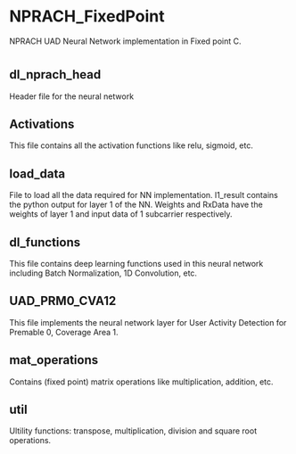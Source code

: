 # NPRACH_FixedPoint
NPRACH UAD Neural Network implementation in Fixed point C.
#
## dl_nprach_head
Header file for the neural network
## Activations
This file contains all the activation functions like relu, sigmoid, etc.
## load_data
File to load all the data required for NN implementation.
l1_result contains the python output for layer 1 of the NN.
Weights and RxData have the weights of layer 1 and input data of 1 subcarrier respectively.
## dl_functions
This file contains deep learning functions used in this neural network including Batch Normalization, 1D Convolution, etc.
## UAD_PRM0_CVA12
This file implements the neural network layer for User Activity Detection for Premable 0, Coverage Area 1.
## mat_operations
Contains (fixed point) matrix operations like multiplication, addition, etc.
## util
Ultility functions: transpose, multiplication, division and square root operations.
